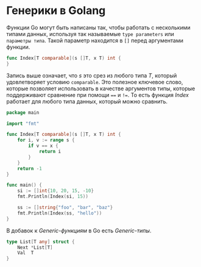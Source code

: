 # Генерики в Golang

Функции Go могут быть написаны так, чтобы работать с несколькими типами данных, используя так называемые `type parameters` или `параметры типа`.
Такой параметр находится в `[]` перед аргументами функции.

```go
func Index[T comparable](s []T, x T) int {
}
```

Запись выше означает, что *s* это срез из любого типа *T*, который удовлетворяет условию `comparable`.
Это полезное ключевое слово, которые позволяет использовать в качестве аргументов типы, которые поддерживают сравнение при помощи `==` и `!=`.
То есть функция *Index* работает для любого типа данных, который можно сравнить.

```go
package main

import "fmt"

func Index[T comparable](s []T, x T) int {
    for i, v := range s {
        if v == x {
            return i
        }
    }
    return -1
}

func main() {
    si := []int{10, 20, 15, -10}
    fmt.Println(Index(si, 15))

    ss := []string{"foo", "bar", "baz"}
    fmt.Println(Index(ss, "hello"))
}
```

В добавок к *Generic-функциям* в Go есть *Generic-типы*.

```go
type List[T any] struct {
    Next *List[T]
    Val  T
}
```
